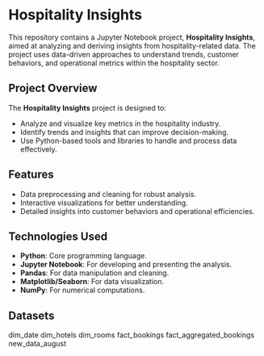 
# Hospitality Insights

This repository contains a Jupyter Notebook project, **Hospitality Insights**, aimed at analyzing and deriving insights from hospitality-related data. The project uses data-driven approaches to understand trends, customer behaviors, and operational metrics within the hospitality sector.

## Project Overview

The **Hospitality Insights** project is designed to:
- Analyze and visualize key metrics in the hospitality industry.
- Identify trends and insights that can improve decision-making.
- Use Python-based tools and libraries to handle and process data effectively.

## Features
- Data preprocessing and cleaning for robust analysis.
- Interactive visualizations for better understanding.
- Detailed insights into customer behaviors and operational efficiencies.

## Technologies Used
- **Python**: Core programming language.
- **Jupyter Notebook**: For developing and presenting the analysis.
- **Pandas**: For data manipulation and cleaning.
- **Matplotlib/Seaborn**: For data visualization.
- **NumPy**: For numerical computations.

## Datasets
dim_date
dim_hotels
dim_rooms
fact_bookings
fact_aggregated_bookings
new_data_august


